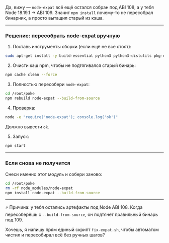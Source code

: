 Да, вижу — `node-expat` всё ещё остался собран под ABI 108, а у тебя Node 18.19.1 → ABI 109. Значит `npm install` почему-то не пересобрал бинарник, а просто вытащил старый из кэша.

---

### Решение: пересобрать **node-expat** вручную

1. Поставь инструменты сборки (если ещё не все стоят):

```bash
sudo apt-get install -y build-essential python3 python3-distutils pkg-config libexpat1-dev
```

2. Очисти кэш npm, чтобы не подтягивался старый бинарь:

```bash
npm cache clean --force
```

3. Полностью пересобери `node-expat`:

```bash
cd /root/poke
npm rebuild node-expat --build-from-source
```

4. Проверка:

```bash
node -e "require('node-expat'); console.log('ok')"
```

Должно вывести `ok`.

5. Запуск:

```bash
npm start
```

---

### Если снова не получится

Снеси именно этот модуль и собери заново:

```bash
cd /root/poke
rm -rf node_modules/node-expat
npm install node-expat --build-from-source
```

---

⚡️ Причина: у тебя остались артефакты под Node ABI 108. Когда пересоберёшь с `--build-from-source`, он подтянет правильный бинарь под 109.

Хочешь, я напишу прям единый скрипт `fix-expat.sh`, чтобы автоматом чистил и пересобирал всё без ручных шагов?
